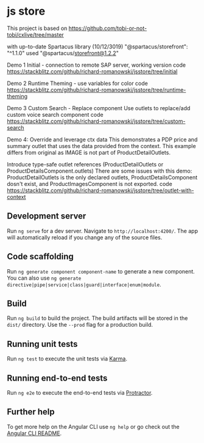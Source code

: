 # js store


This project is based on 
https://github.com/tobi-or-not-tobi/cxlive/tree/master

with up-to-date Spartacus library (10/12/3019)
"@spartacus/storefront": "^1.1.0"
used "@spartacus/storefront@1.2.2"

Demo 1
Initial - connection to remote SAP server, working version 
code https://stackblitz.com/github/richard-romanowski/jsstore/tree/initial

Demo 2
Runtime Theming - use variables for color 
code https://stackblitz.com/github/richard-romanowski/jsstore/tree/runtime-theming

Demo 3
Custom Search - Replace component
Use outlets to replace/add custom voice search component
code https://stackblitz.com/github/richard-romanowski/jsstore/tree/custom-search


Demo 4: Override and leverage ctx data
This demonstrates a PDP price and summary outlet that uses the data provided from the context. This example differs from original as IMAGE is not part of ProductDetailOutlets.  

Introduce type-safe outlet references (ProductDetailOutlets or ProductDetailsComponent.outlets)
There are some issues with this demo: ProductDetailOutlets is the only declared outlets,  ProductDetailsComponent dosn't exist, and ProductImagesComponent is not exported. 
code https://stackblitz.com/github/richard-romanowski/jsstore/tree/outlet-with-context

## Development server

Run `ng serve` for a dev server. Navigate to `http://localhost:4200/`. The app will automatically reload if you change any of the source files.

## Code scaffolding

Run `ng generate component component-name` to generate a new component. You can also use `ng generate directive|pipe|service|class|guard|interface|enum|module`.

## Build

Run `ng build` to build the project. The build artifacts will be stored in the `dist/` directory. Use the `--prod` flag for a production build.

## Running unit tests

Run `ng test` to execute the unit tests via [Karma](https://karma-runner.github.io).

## Running end-to-end tests

Run `ng e2e` to execute the end-to-end tests via [Protractor](http://www.protractortest.org/).

## Further help

To get more help on the Angular CLI use `ng help` or go check out the [Angular CLI README](https://github.com/angular/angular-cli/blob/master/README.md).

